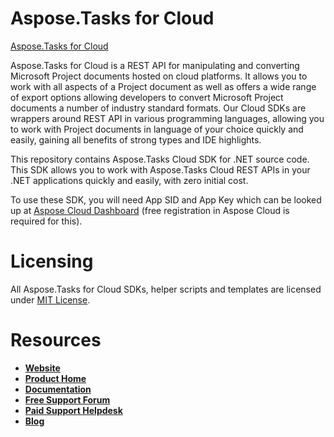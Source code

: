 
# Aspose.Tasks for Cloud
[Aspose.Tasks for Cloud](https://products.aspose.cloud/tasks/cloud)

Aspose.Tasks for Cloud is a REST API for manipulating and converting Microsoft Project documents hosted on cloud platforms. It allows you to work with all aspects of a Project document as well as offers a wide range of export options allowing developers to convert Microsoft Project documents a number of industry standard formats. Our Cloud SDKs are wrappers around REST API in various programming languages, allowing you to work with Project documents in language of your choice quickly and easily, gaining all benefits of strong types and IDE highlights. 

This repository contains Aspose.Tasks Cloud SDK for .NET source code. This SDK allows you to work with Aspose.Tasks Cloud REST APIs in your .NET applications quickly and easily, with zero initial cost.

To use these SDK, you will need App SID and App Key which can be looked up at [Aspose Cloud Dashboard](https://dashboard.aspose.cloud/#/apps) (free registration in Aspose Cloud is required for this).

# Licensing
All Aspose.Tasks for Cloud SDKs, helper scripts and templates are licensed under [MIT License](LICENSE).

# Resources
+ [**Website**](https://www.aspose.cloud)
+ [**Product Home**](https://products.aspose.cloud/tasks/cloud)
+ [**Documentation**](https://docs.aspose.cloud/display/taskscloud/Home)
+ [**Free Support Forum**](https://forum.aspose.cloud/c/tasks)
+ [**Paid Support Helpdesk**](https://helpdesk.aspose.cloud/)
+ [**Blog**](https://blog.aspose.cloud/category/aspose-products/aspose-tasks-product-family/)
